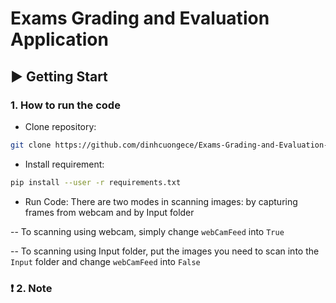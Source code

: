 # Exams Grading and Evaluation Application
## :arrow_forward: Getting Start
### 1. How to run the code
- Clone repository:
```bash
git clone https://github.com/dinhcuongece/Exams-Grading-and-Evaluation-App
```

- Install requirement: 
```bash
pip install --user -r requirements.txt
```
- Run Code:
There are two modes in scanning images: by capturing frames from webcam and by Input folder

-- To scanning using webcam, simply change `webCamFeed` into `True`

-- To scanning using Input folder, put the images you need to scan into the `Input` folder and change `webCamFeed` into `False`
### :heavy_exclamation_mark: 2. Note
